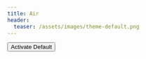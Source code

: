 ```yaml
---
title: Air
header:
  teaser: /assets/images/theme-default.png
---
```

<button
  class="btn btn--primary"
  data-skin="default">
  Activate Default
</button>